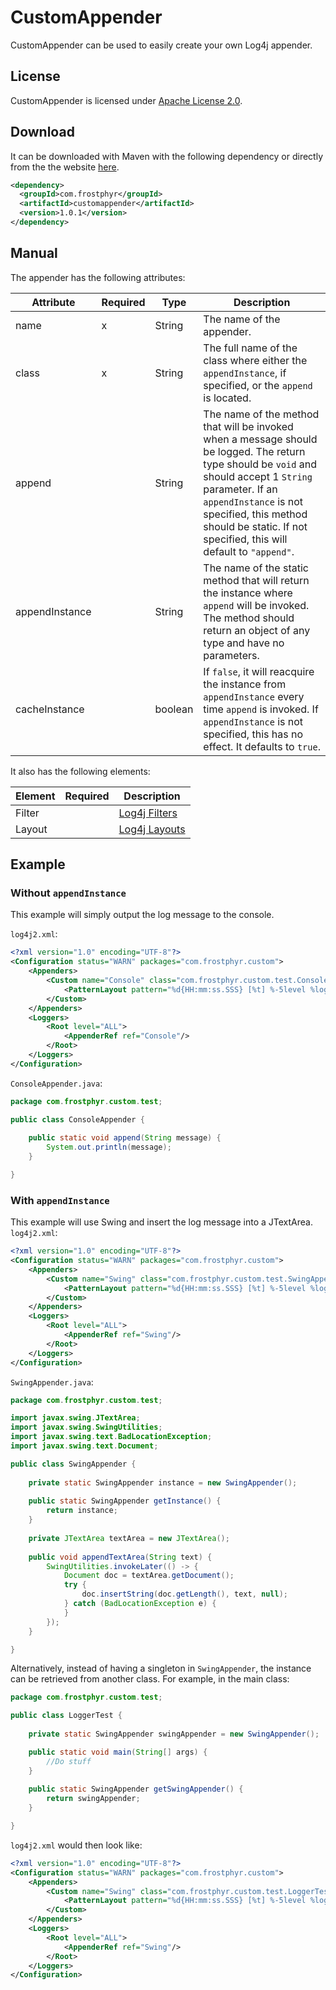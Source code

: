 # CustomAppender

CustomAppender can be used to easily create your own Log4j appender.

## License

CustomAppender is licensed under [Apache License 2.0](https://www.apache.org/licenses/LICENSE-2.0).

## Download

It can be downloaded with Maven with the following dependency or directly from the the website [here](http://frostphyr.com/custom-appender).

```xml
<dependency>
  <groupId>com.frostphyr</groupId>
  <artifactId>customappender</artifactId>
  <version>1.0.1</version>
</dependency>
```

## Manual

The appender has the following attributes:

| Attribute | Required | Type | Description |
| --- | --- | --- | --- |
| name | x | String | The name of the appender. |
| class | x | String | The full name of the class where either the `appendInstance`, if specified, or the `append` is located. |
| append | | String | The name of the method that will be invoked when a message should be logged. The return type should be `void` and should accept 1 `String` parameter. If an `appendInstance` is not specified, this method should be static. If not specified, this will default to `"append"`. |
| appendInstance | | String | The name of the static method that will return the instance where `append` will be invoked. The method should return an object of any type and have no parameters. |
| cacheInstance | | boolean | If `false`, it will reacquire the instance from `appendInstance` every time `append` is invoked. If `appendInstance` is not specified, this has no effect. It defaults to `true`. |

It also has the following elements:

| Element | Required | Description |
| --- | --- | --- |
| Filter | | [Log4j Filters](https://logging.apache.org/log4j/2.0/manual/filters.html) |
| Layout | | [Log4j Layouts](https://logging.apache.org/log4j/2.x/manual/layouts.html) |

## Example

### Without `appendInstance`

This example will simply output the log message to the console.

`log4j2.xml`:
```xml
<?xml version="1.0" encoding="UTF-8"?>
<Configuration status="WARN" packages="com.frostphyr.custom">
	<Appenders>
		<Custom name="Console" class="com.frostphyr.custom.test.ConsoleAppender">
			<PatternLayout pattern="%d{HH:mm:ss.SSS} [%t] %-5level %logger{36} - %msg%n"/>
		</Custom>
	</Appenders>
	<Loggers>
		<Root level="ALL">
			<AppenderRef ref="Console"/>
		</Root>
	</Loggers>
</Configuration>
```

`ConsoleAppender.java`:

```java
package com.frostphyr.custom.test;

public class ConsoleAppender {
	
	public static void append(String message) {
		System.out.println(message);
	}

}
```

### With `appendInstance`

This example will use Swing and insert the log message into a JTextArea.
`log4j2.xml`:

```xml
<?xml version="1.0" encoding="UTF-8"?>
<Configuration status="WARN" packages="com.frostphyr.custom">
	<Appenders>
		<Custom name="Swing" class="com.frostphyr.custom.test.SwingAppender" append="appendTextArea" appendInstance="getInstance">
			<PatternLayout pattern="%d{HH:mm:ss.SSS} [%t] %-5level %logger{36} - %msg%n"/>
		</Custom>
	</Appenders>
	<Loggers>
		<Root level="ALL">
			<AppenderRef ref="Swing"/>
		</Root>
	</Loggers>
</Configuration>
```

`SwingAppender.java`:
```java
package com.frostphyr.custom.test;

import javax.swing.JTextArea;
import javax.swing.SwingUtilities;
import javax.swing.text.BadLocationException;
import javax.swing.text.Document;

public class SwingAppender {
	
	private static SwingAppender instance = new SwingAppender();
	
	public static SwingAppender getInstance() {
		return instance;
	}
	
	private JTextArea textArea = new JTextArea();
	
	public void appendTextArea(String text) {
		SwingUtilities.invokeLater(() -> {
			Document doc = textArea.getDocument();
			try {
				doc.insertString(doc.getLength(), text, null);
			} catch (BadLocationException e) {
			}
		});
	}

}

```

Alternatively, instead of having a singleton in `SwingAppender`, the instance can be retrieved from another class. For example, in the main class:

```java
package com.frostphyr.custom.test;

public class LoggerTest {
	
	private static SwingAppender swingAppender = new SwingAppender();

	public static void main(String[] args) {
		//Do stuff
	}
	
	public static SwingAppender getSwingAppender() {
		return swingAppender;
	}

}
```

`log4j2.xml` would then look like:

```xml
<?xml version="1.0" encoding="UTF-8"?>
<Configuration status="WARN" packages="com.frostphyr.custom">
	<Appenders>
		<Custom name="Swing" class="com.frostphyr.custom.test.LoggerTest" append="appendTextArea" appendInstance="getSwingAppender">
			<PatternLayout pattern="%d{HH:mm:ss.SSS} [%t] %-5level %logger{36} - %msg%n"/>
		</Custom>
	</Appenders>
	<Loggers>
		<Root level="ALL">
			<AppenderRef ref="Swing"/>
		</Root>
	</Loggers>
</Configuration>
```
